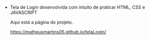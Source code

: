 - Tela de Login desenvolvida com intuito de praticar HTML, CSS e JAVASCRIPT

  Aqui está a página do projeto.

  https://matheusmartins05.github.io/telaLogin/
